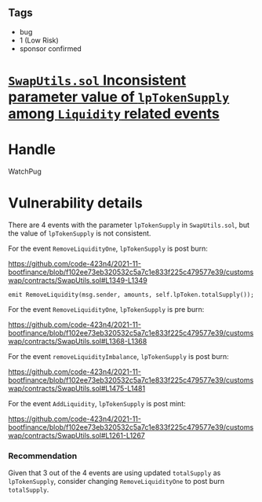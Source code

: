 ## Tags

- bug
- 1 (Low Risk)
- sponsor confirmed

# [`SwapUtils.sol` Inconsistent parameter value of `lpTokenSupply` among `Liquidity` related events](https://github.com/code-423n4/2021-11-bootfinance-findings/issues/237) 

# Handle

WatchPug


# Vulnerability details

There are 4 events with the parameter `lpTokenSupply` in `SwapUtils.sol`, but the value of `lpTokenSupply` is not consistent.

For the event `RemoveLiquidityOne`, `lpTokenSupply` is post burn:

https://github.com/code-423n4/2021-11-bootfinance/blob/f102ee73eb320532c5a7c1e833f225c479577e39/customswap/contracts/SwapUtils.sol#L1349-L1349

```solidity=1349
emit RemoveLiquidity(msg.sender, amounts, self.lpToken.totalSupply());
```

For the event `RemoveLiquidityOne`, `lpTokenSupply` is pre burn:

https://github.com/code-423n4/2021-11-bootfinance/blob/f102ee73eb320532c5a7c1e833f225c479577e39/customswap/contracts/SwapUtils.sol#L1368-L1368

For the event `removeLiquidityImbalance`, `lpTokenSupply` is post burn:

https://github.com/code-423n4/2021-11-bootfinance/blob/f102ee73eb320532c5a7c1e833f225c479577e39/customswap/contracts/SwapUtils.sol#L1475-L1481

For the event `AddLiquidity`, `lpTokenSupply` is post mint:

https://github.com/code-423n4/2021-11-bootfinance/blob/f102ee73eb320532c5a7c1e833f225c479577e39/customswap/contracts/SwapUtils.sol#L1261-L1267

### Recommendation

Given that 3 out of the 4 events are using updated `totalSupply` as `lpTokenSupply`, consider changing `RemoveLiquidityOne` to post burn `totalSupply`.

